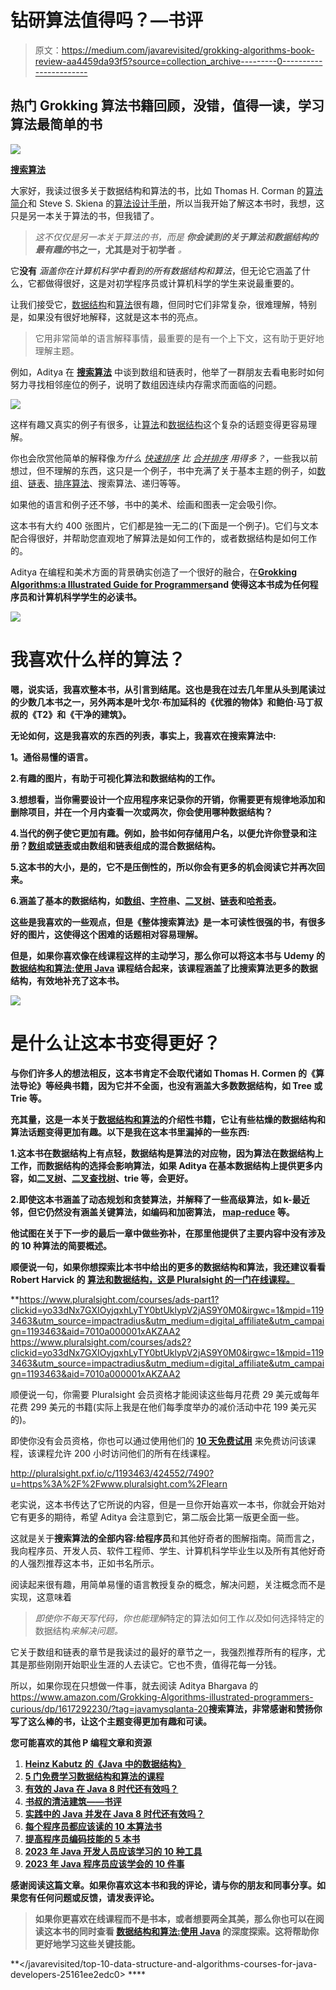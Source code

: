 # 钻研算法值得吗？—书评

> 原文：<https://medium.com/javarevisited/grokking-algorithms-book-review-aa4459da93f5?source=collection_archive---------0----------------------->

## 热门 Grokking 算法书籍回顾，没错，值得一读，学习算法最简单的书

[![](img/abc162deac5c6f66c9c031a001cf4fbb.png)](https://www.amazon.com/Grokking-Algorithms-illustrated-programmers-curious/dp/1617292230/?tag=javamysqlanta-20)

[**搜索算法**](https://www.amazon.com/Grokking-Algorithms-illustrated-programmers-curious/dp/1617292230/?tag=javamysqlanta-20)

大家好，我读过很多关于数据结构和算法的书，比如 Thomas H. Corman 的[算法简介](http://www.amazon.com/dp/0072970545/?tag=javamysqlanta-20)和 Steve S. Skiena 的[算法设计手册](http://www.amazon.com/Algorithm-Design-Manual-Steven-Skiena/dp/1849967202?tag=javamysqlanta-20)，所以当我开始了解这本书时，我想，这只是另一本关于算法的书，但我错了。

> *这不仅仅是另一本关于算法的书，而是* ***你会读到的关于算法和数据结构的最有趣的*书之一，尤其是对于初学者** *。*

它**没有** *涵盖你在计算机科学中看到的所有数据结构和算法*，但无论它涵盖了什么，它都做得很好，这是对初学程序员或计算机科学的学生来说最重要的。

让我们接受它，[数据结构](https://medium.freecodecamp.org/these-are-the-best-free-courses-to-learn-data-structures-and-algorithms-in-depth-4d52f0d6b35a)和[算法](https://dev.to/javinpaul/10-data-structure-algorithms-sql-and-java-courses-to-crack-any-programming-job-interview-11f6)很有趣，但同时它们非常复杂，很难理解，特别是，如果没有很好地解释，这就是这本书的亮点。

> 它用非常简单的语言解释事情，最重要的是有一个上下文，这有助于更好地理解主题。

例如，Aditya 在 [**搜索算法**](https://www.amazon.com/Grokking-Algorithms-illustrated-programmers-curious/dp/1617292230/?tag=javamysqlanta-20) 中谈到数组和链表时，他举了一群朋友去看电影时如何努力寻找相邻座位的例子，说明了数组因连续内存需求而面临的问题。

[![](img/95538649f11fb1f708424fc51d3f4134.png)](https://www.amazon.com/Grokking-Algorithms-illustrated-programmers-curious/dp/1617292230/?tag=javamysqlanta-20)

这样有趣又真实的例子有很多，让[算法](http://www.java67.com/2019/02/top-10-free-algorithms-and-data.html)和[数据结构](https://hackernoon.com/10-data-structure-algorithms-and-programming-courses-to-crack-any-coding-interview-e1c50b30b927)这个复杂的话题变得更容易理解。

你也会欣赏他简单的解释像*为什么* [*快速排序*](https://javarevisited.blogspot.com/2014/08/quicksort-sorting-algorithm-in-java-in-place-example.html) *比* [*合并排序*](http://www.java67.com/2018/03/mergesort-in-java-algorithm-example-and.html) *用得多？*，一些我以前想过，但不理解的东西，这只是一个例子，书中充满了关于基本主题的例子，如[数组](http://www.java67.com/2015/07/array-concepts-interview-questions-answers-java.html)、[链表](https://javarevisited.blogspot.com/2017/07/top-10-linked-list-coding-questions-and.html)、[排序算法](https://javarevisited.blogspot.com/2019/04/top-20-searching-and-sorting-algorithms-interview-questions.html)、搜索算法、递归等等。

如果他的语言和例子还不够，书中的美术、绘画和图表一定会吸引你。

这本书有大约 400 张图片，它们都是独一无二的(下面是一个例子)。它们与文本配合得很好，并帮助您直观地了解算法是如何工作的，或者数据结构是如何工作的。

Aditya 在编程和美术方面的背景确实创造了一个很好的融合，在[**Grokking Algorithms:a Illustrated Guide for Programmers**](https://www.amazon.com/Grokking-Algorithms-illustrated-programmers-curious/dp/1617292230/?tag=javamysqlanta-20)**and 使得这本书成为任何程序员和计算机科学学生的必读书。**

**[![](img/98e3f277344b8d654ed3f96748a7f5f1.png)](https://www.amazon.com/Grokking-Algorithms-illustrated-programmers-curious/dp/1617292230/?tag=javamysqlanta-20)**

# **我喜欢什么样的算法？**

**嗯，说实话，我喜欢整本书，从引言到结尾。这也是我在过去几年里从头到尾读过的少数几本书之一，另外两本是叶戈尔·布加延科的《优雅的物体》和鲍伯·马丁叔叔的《T2》和《干净的建筑》。**

**无论如何，这是我喜欢的东西的列表，事实上，我喜欢在搜索算法中:**

****1。通俗易懂的语言。****

**2.有趣的图片，有助于可视化算法和数据结构的工作。**

**3.想想看，当你需要设计一个应用程序来记录你的开销，你需要更有规律地添加和删除项目，并在一个月内查看一次或两次，你会使用哪种数据结构？**

**4.当代的例子使它更加有趣。例如，脸书如何存储用户名，以便允许你登录和注册？[数组](https://dev.to/javinpaul/50-data-structure-and-algorithms-problems-from-coding-interviews-4lh2)或[链表](https://hackernoon.com/50-data-structure-and-algorithms-interview-questions-for-programmers-b4b1ac61f5b0)或由数组和链表组成的混合数据结构。**

**5.这本书的大小，是的，它不是压倒性的，所以你会有更多的机会阅读它并再次回来。**

**6.涵盖了基本的数据结构，如[数组](http://www.java67.com/2015/07/array-concepts-interview-questions-answers-java.html)、[字符串](https://dev.to/javinpaul/top-20-string-coding-problems-from-programming-job-interviews-493m)、[二叉树](https://hackernoon.com/50-data-structure-and-algorithms-interview-questions-for-programmers-b4b1ac61f5b0)、[链表](https://javarevisited.blogspot.com/2017/07/top-10-linked-list-coding-questions-and.html)和[哈希表](https://javarevisited.blogspot.com/2016/01/how-does-java-hashmap-or-linkedhahsmap-handles.html#axzz5paOZUJMR)。**

**这些是我喜欢的一些观点，但是《整体搜索算法》是一本可读性很强的书，有很多好的图片，这使得这个困难的话题相对容易理解。**

**但是，如果你喜欢像在线课程这样的主动学习，那么你可以将这本书与 Udemy 的 [**数据结构和算法:使用 Java**](https://click.linksynergy.com/fs-bin/click?id=JVFxdTr9V80&subid=0&offerid=323058.1&type=10&tmpid=14538&RD_PARM1=https%3A%2F%2Fwww.udemy.com%2Fdata-structures-and-algorithms-deep-dive-using-java%2F) 课程结合起来，该课程涵盖了比搜索算法更多的数据结构，有效地补充了这本书。**

**[![](img/93d97482f06415b18ea0799d6fe96ad0.png)](https://click.linksynergy.com/fs-bin/click?id=JVFxdTr9V80&subid=0&offerid=323058.1&type=10&tmpid=14538&RD_PARM1=https%3A%2F%2Fwww.udemy.com%2Fdata-structures-and-algorithms-deep-dive-using-java%2F)**

# **是什么让这本书变得更好？**

**与你们许多人的想法相反，这本书肯定不会取代诸如 Thomas H. Cormen 的《算法导论》等经典书籍，因为它并不全面，也没有涵盖大多数数据结构，如 Tree 或 Trie 等。**

**充其量，这是一本关于[数据结构和算法](https://hackernoon.com/50-data-structure-and-algorithms-interview-questions-for-programmers-b4b1ac61f5b0)的介绍性书籍，它让有些枯燥的数据结构和算法话题变得更加有趣。以下是我在这本书里漏掉的一些东西:**

**1.这本书在数据结构上有点轻，数据结构是算法的对应物，因为算法在数据结构上工作，而数据结构的选择会影响算法，如果 Aditya 在基本数据结构上提供更多内容，如[二叉树](http://www.java67.com/2017/05/binary-tree-post-order-traversal-in-java-without-recursion.html)、[二叉查找树](http://javarevisited.blogspot.sg/2015/10/how-to-implement-binary-search-tree-in-java-example.html#axzz4wnEtnNB3)、trie 等，会更好。**

**2.即使这本书涵盖了动态规划和贪婪算法，并解释了一些高级算法，如 k-最近邻，但它仍然没有涵盖关键算法，如编码和加密算法， [map-reduce](http://www.java67.com/2016/09/map-reduce-example-java8.html) 等。**

**他试图在关于下一步的最后一章中做些弥补，在那里他提供了主要内容中没有涉及的 10 种算法的简要概述。**

**顺便说一句，如果你想探索比本书中给出的更多的数据结构和算法，我还建议看看 Robert Harvick 的 [**算法和数据结构，这是 Pluralsight 的一门在线课程。**](https://pluralsight.pxf.io/c/1193463/424552/7490?u=https%3A%2F%2Fwww.pluralsight.com%2Fcourses%2Fads-part1)**

**<https://www.pluralsight.com/courses/ads-part1?clickid=yo33dNx7GXIOyjqxhLyTY0btUklypV2jAS9Y0M0&irgwc=1&mpid=1193463&utm_source=impactradius&utm_medium=digital_affiliate&utm_campaign=1193463&aid=7010a000001xAKZAA2>  <https://www.pluralsight.com/courses/ads2?clickid=yo33dNx7GXIOyjqxhLyTY0btUklypV2jAS9Y0M0&irgwc=1&mpid=1193463&utm_source=impactradius&utm_medium=digital_affiliate&utm_campaign=1193463&aid=7010a000001xAKZAA2>  

顺便说一句，你需要 Pluralsight 会员资格才能阅读这些每月花费 29 美元或每年花费 299 美元的书籍(实际上我是在他们每季度举办的减价活动中花 199 美元买的)。

即使你没有会员资格，你也可以通过使用他们的 [**10 天免费试用**](http://pluralsight.pxf.io/c/1193463/424552/7490?u=https%3A%2F%2Fwww.pluralsight.com%2Flearn) 来免费访问该课程，该课程允许 200 小时访问他们的所有在线课程。

<http://pluralsight.pxf.io/c/1193463/424552/7490?u=https%3A%2F%2Fwww.pluralsight.com%2Flearn>  

老实说，这本书传达了它所说的内容，但是一旦你开始喜欢一本书，你就会开始对它有更多的期待，希望 Aditya 会注意到它，第二版会比第一版更全面一些。

这就是关于**搜索算法的全部内容:给程序员**和其他好奇者的图解指南。简而言之，我向程序员、开发人员、软件工程师、学生、计算机科学毕业生以及所有其他好奇的人强烈推荐这本书，正如书名所示。

阅读起来很有趣，用简单易懂的语言教授复杂的概念，解决问题，关注概念而不是实现，这意味着

> *即使你不每天写代码，你也能理解*特定的算法如何工作*以及*如何选择特定的数据结构*来解决问题。*

它关于数组和链表的章节是我读过的最好的章节之一，我强烈推荐所有的程序，尤其是那些刚刚开始职业生涯的人去读它。它也不贵，值得花每一分钱。

所以，如果你现在只想做一件事，就去阅读 Aditya Bhargava 的<https://www.amazon.com/Grokking-Algorithms-illustrated-programmers-curious/dp/1617292230/?tag=javamysqlanta-20>**搜索算法，非常感谢和赞扬你写了这么棒的书，让这个主题变得更加有趣和可读。**

**您可能喜欢的其他 P **编程文章和资源****

1.  **[Heinz Kabutz 的《Java 中的数据结构》](https://learning.javaspecialists.eu/courses/data-structures?affcode=92815_johrd7r8)**
2.  **[5 门免费学习数据结构和算法的课程](https://javarevisited.blogspot.com/2018/01/top-5-free-data-structure-and-algorithm-courses-java--c-programmers.html)**
3.  **[有效的 Java 在 Java 8 时代还有效吗？](http://javarevisited.blogspot.sg/2017/06/is-joshua-blochs-effective-java-still-valid-in-the-era-of-java-8.html)**
4.  **[书叔的清洁建筑——书评](http://javarevisited.blogspot.sg/2017/09/clean-architecture-by-uncle-bob-martin.html)**
5.  **[实践中的 Java 并发在 Java 8 时代还有效吗？](http://javarevisited.blogspot.sg/2016/12/is-java-concurrency-in-practice-still-relevant-in-era-of-java8.html)**
6.  **[每个程序员都应该读的 10 本算法书](http://www.java67.com/2015/09/top-10-algorithm-books-every-programmer-read-learn.html)**
7.  **[提高程序员编码技能的 5 本书](http://www.java67.com/2016/02/5-books-to-improve-coding-skills-of.html)**
8.  **[2023 年 Java 开发人员应该学习的 10 种工具](http://www.java67.com/2018/04/10-tools-java-developers-should-learn.html)**
9.  **[2023 年 Java 程序员应该学会的 10 件事](https://javarevisited.blogspot.com/2017/12/10-things-java-programmers-should-learn.html#axzz5atl0BngO)**

**感谢阅读这篇文章。如果你喜欢这本书和我的评论，请与你的朋友和同事分享。如果您有任何问题或反馈，请发表评论。**

> **如果你更喜欢在线课程而不是书本，或者想要两全其美，那么你也可以在阅读这本书的同时查看 [**数据结构和算法:使用 Java**](https://click.linksynergy.com/fs-bin/click?id=JVFxdTr9V80&subid=0&offerid=323058.1&type=10&tmpid=14538&RD_PARM1=https%3A%2F%2Fwww.udemy.com%2Fdata-structures-and-algorithms-deep-dive-using-java%2F) 的深度探索。这将帮助你更好地学习这些关键技能。**

**</javarevisited/top-10-data-structure-and-algorithms-courses-for-java-developers-25161ee2edc0> ****